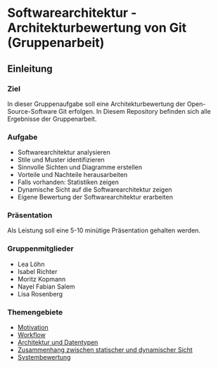 # Softwarearchitektur - Architekturbewertung von Git (Gruppenarbeit)

## Einleitung

### Ziel
In dieser Gruppenaufgabe soll eine Architekturbewertung der Open-Source-Software Git erfolgen.
In Diesem Repository befinden sich alle Ergebnisse der Gruppenarbeit.

### Aufgabe
* Softwarearchitektur analysieren
* Stile und Muster identifizieren
* Sinnvolle Sichten und Diagramme erstellen
* Vorteile und Nachteile herausarbeiten
* Falls vorhanden: Statistiken zeigen
* Dynamische Sicht auf die Softwarearchitektur zeigen
* Eigene Bewertung der Softwarearchitektur erarbeiten

### Präsentation
Als Leistung soll eine 5-10 minütige Präsentation gehalten werden.

### Gruppenmitglieder
* Lea Löhn
* Isabel Richter
* Moritz Kopmann
* Nayel Fabian Salem
* Lisa Rosenberg

### Themengebiete
* [Motivation](Motivation/README.md)
* [Workflow](Workflow/README.md)
* [Architektur und Datentypen](Architektur/README.md)
* [Zusammenhang zwischen statischer und dynamischer Sicht](Sichten/README.md)
* [Systembewertung](Systembewertung/README.md)


